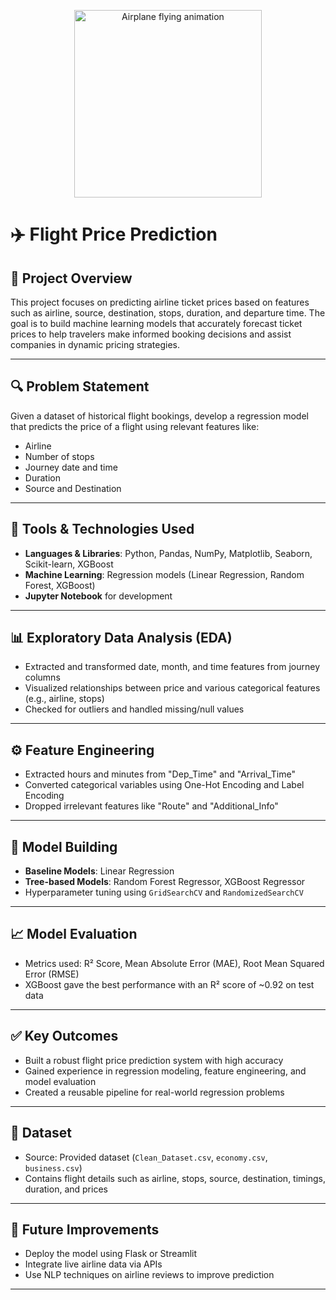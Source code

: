 <p align="center">
  <img src="https://media.giphy.com/media/3oEjI6SIIHBdRxXI40/giphy.gif" width="300" alt="Airplane flying animation"/>
</p>

# ✈️ Flight Price Prediction


## 📌 Project Overview
This project focuses on predicting airline ticket prices based on features such as airline, source, destination, stops, duration, and departure time. The goal is to build machine learning models that accurately forecast ticket prices to help travelers make informed booking decisions and assist companies in dynamic pricing strategies.

---

## 🔍 Problem Statement
Given a dataset of historical flight bookings, develop a regression model that predicts the price of a flight using relevant features like:
- Airline
- Number of stops
- Journey date and time
- Duration
- Source and Destination

---

## 🧰 Tools & Technologies Used
- **Languages & Libraries**: Python, Pandas, NumPy, Matplotlib, Seaborn, Scikit-learn, XGBoost
- **Machine Learning**: Regression models (Linear Regression, Random Forest, XGBoost)
- **Jupyter Notebook** for development

---

## 📊 Exploratory Data Analysis (EDA)
- Extracted and transformed date, month, and time features from journey columns
- Visualized relationships between price and various categorical features (e.g., airline, stops)
- Checked for outliers and handled missing/null values

---

## ⚙️ Feature Engineering
- Extracted hours and minutes from "Dep_Time" and "Arrival_Time"
- Converted categorical variables using One-Hot Encoding and Label Encoding
- Dropped irrelevant features like "Route" and "Additional_Info"

---

## 🤖 Model Building
- **Baseline Models**: Linear Regression
- **Tree-based Models**: Random Forest Regressor, XGBoost Regressor
- Hyperparameter tuning using `GridSearchCV` and `RandomizedSearchCV`

---

## 📈 Model Evaluation
- Metrics used: R² Score, Mean Absolute Error (MAE), Root Mean Squared Error (RMSE)
- XGBoost gave the best performance with an R² score of ~0.92 on test data

---

## ✅ Key Outcomes
- Built a robust flight price prediction system with high accuracy
- Gained experience in regression modeling, feature engineering, and model evaluation
- Created a reusable pipeline for real-world regression problems

---

## 📂 Dataset
- Source: Provided dataset (`Clean_Dataset.csv`, `economy.csv`, `business.csv`)
- Contains flight details such as airline, stops, source, destination, timings, duration, and prices

---

## 📌 Future Improvements
- Deploy the model using Flask or Streamlit
- Integrate live airline data via APIs
- Use NLP techniques on airline reviews to improve prediction

---

